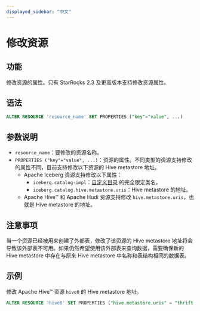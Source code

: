 ```yaml
---
displayed_sidebar: "中文"
---
```


# 修改资源

## 功能

修改资源的属性。只有 StarRocks 2.3 及更高版本支持修改资源属性。

## 语法

```SQL
ALTER RESOURCE 'resource_name' SET PROPERTIES ("key"="value", ...)
```

## 参数说明

- `resource_name`：要修改的资源名称。
- `PROPERTIES ("key"="value", ...)`：资源的属性。不同类型的资源支持修改的属性不同，目前支持修改以下资源的 Hive metastore 地址。
  - Apache Iceberg 资源支持修改以下属性：
    - `iceberg.catalog-impl`：[自定义目录](../../../data_source/External_table.md#步骤一创建-iceberg-资源) 的完全限定类名。
    - `iceberg.catalog.hive.metastore.uris`：Hive metastore 的地址。
  - Apache Hive™ 和 Apache Hudi 资源支持修改 `hive.metastore.uris`，也就是 Hive metastore 的地址。

## 注意事项

当一个资源已经被用来创建了外部表，修改了该资源的 Hive metastore 地址将会导致该外部表不可用。如果仍然希望使用该外部表来查询数据，需要确保新的 Hive metastore 中存在与原来 Hive metastore 中名称和表结构相同的数据表。

## 示例

修改 Apache Hive™ 资源 `hive0` 的 Hive metastore 地址。

```SQL
ALTER RESOURCE 'hive0' SET PROPERTIES ("hive.metastore.uris" = "thrift://10.10.44.91:9083")
```